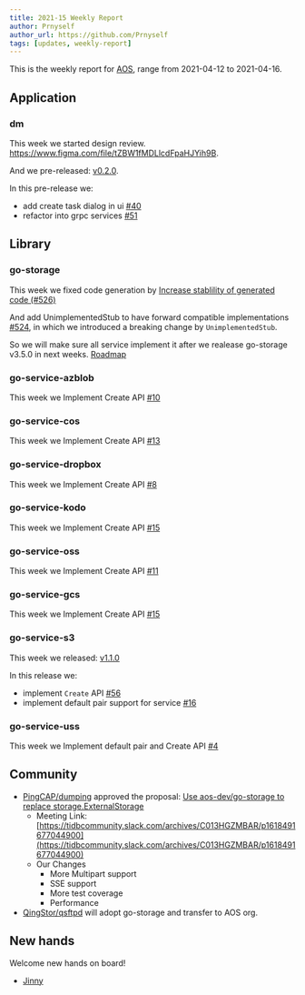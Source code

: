 ```yaml
---
title: 2021-15 Weekly Report
author: Prnyself
author_url: https://github.com/Prnyself
tags: [updates, weekly-report]
---
```


This is the weekly report for [AOS](https://aos.dev), range from 2021-04-12 to 2021-04-16.

## Application

### dm

This week we started design review.
https://www.figma.com/file/tZBW1fMDLlcdFpaHJYih9B.

And we pre-released: [v0.2.0](https://github.com/aos-dev/dm/releases/tag/v0.2.0).

In this pre-release we:
- add create task dialog in ui [#40](https://github.com/aos-dev/dm/pull/40)
- refactor into grpc services [#51](https://github.com/aos-dev/dm/pull/51)

## Library

### go-storage

This week we fixed code generation by [Increase stablility of generated code (#526)](https://github.com/aos-dev/go-storage/pull/526)

And add UnimplementedStub to have forward compatible implementations [#524](https://github.com/aos-dev/go-storage/pull/524),
in which we introduced a breaking change by `UnimplementedStub`.

So we will make sure all service implement it after we realease go-storage v3.5.0 in next weeks. [Roadmap](https://github.com/aos-dev/go-storage/issues/527)

### go-service-azblob

This week we Implement Create API [#10](https://github.com/aos-dev/go-service-azblob/pull/10)

### go-service-cos

This week we Implement Create API [#13](https://github.com/aos-dev/go-service-cos/pull/13)

### go-service-dropbox

This week we Implement Create API [#8](https://github.com/aos-dev/go-service-dropbox/pull/8)

### go-service-kodo

This week we Implement Create API [#15](https://github.com/aos-dev/go-service-kodo/pull/15)

### go-service-oss

This week we Implement Create API [#11](https://github.com/aos-dev/go-service-oss/pull/11)

### go-service-gcs

This week we Implement Create API [#15](https://github.com/aos-dev/go-service-gcs/pull/15)

### go-service-s3

This week we released: [v1.1.0](https://github.com/aos-dev/go-service-s3/releases/tag/v1.1.0)

In this release we:
- implement `Create` API [#56](https://github.com/aos-dev/go-service-s3/pull/56)
- implement default pair support for service [#16](https://github.com/aos-dev/go-service-s3/pull/16)

### go-service-uss

This week we Implement default pair and Create API [#4](https://github.com/aos-dev/go-service-uss/pull/4)

## Community

- [PingCAP/dumping](https://github.com/pingcap/dumpling) approved the proposal: [Use aos-dev/go-storage to replace storage.ExternalStorage](https://hackmd.io/@xuanwo/B1-JmNN8O)
    - Meeting Link: [https://tidbcommunity.slack.com/archives/C013HGZMBAR/p1618491677044900](https://tidbcommunity.slack.com/archives/C013HGZMBAR/p1618491677044900)
    - Our Changes
        - More Multipart support
        - SSE support
        - More test coverage
        - Performance
- [QingStor/qsftpd](https://github.com/qingstor/qsftpd) will adopt go-storage and transfer to AOS org.

## New hands

Welcome new hands on board!
- [Jinny](https://github.com/JinnyYi)

